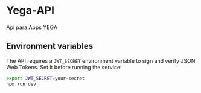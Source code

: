 # Yega-API
Api para Apps YEGA

## Environment variables

The API requires a `JWT_SECRET` environment variable to sign and verify JSON Web Tokens.
Set it before running the service:

```bash
export JWT_SECRET=your-secret
npm run dev
```
